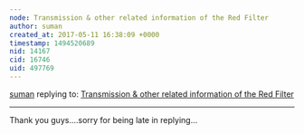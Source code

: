 ```yaml
---
node: Transmission & other related information of the Red Filter
author: suman
created_at: 2017-05-11 16:38:09 +0000
timestamp: 1494520689
nid: 14167
cid: 16746
uid: 497769
---
```




[suman](../profile/suman) replying to: [Transmission & other related information of the Red Filter](../notes/suman/05-07-2017/transmission-other-related-information-of-the-red-filter)

----
Thank you guys....sorry for being late in replying...